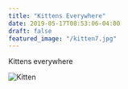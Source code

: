 ```yaml
---
title: "Kittens Everywhere"
date: 2019-05-17T08:53:06-04:00
draft: false
featured_image: "/kitten7.jpg"
---
```


Kittens everywhere

![Kitten](/kitten7.jpg)